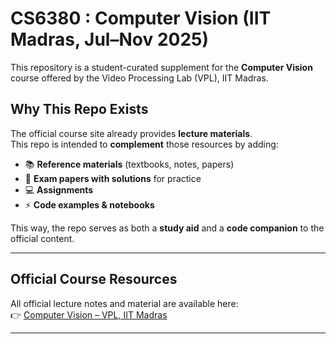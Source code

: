 # CS6380 : Computer Vision (IIT Madras, Jul–Nov 2025)

This repository is a student-curated supplement for the **Computer Vision** course offered by the Video Processing Lab (VPL), IIT Madras.

## Why This Repo Exists

The official course site already provides **lecture materials**.  
This repo is intended to **complement** those resources by adding:

- 📚 **Reference materials** (textbooks, notes, papers)  
- 📝 **Exam papers with solutions** for practice  
- 💻 **Assignments** <!-- with my own worked-out solutions and implementations  -->
- ⚡ **Code examples & notebooks** <!--  demonstrating algorithms across the syllabus (feature extraction, segmentation, motion analysis, etc.) -->

This way, the repo serves as both a **study aid** and a **code companion** to the official content.

---

## Official Course Resources
All official lecture notes and material are available here:  
👉 [Computer Vision – VPL, IIT Madras](https://www.cse.iitm.ac.in/~vplab/computer_vision.html)

---
